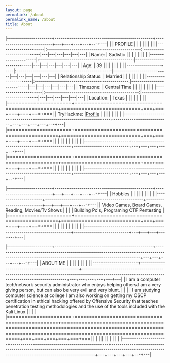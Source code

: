 ```yaml
---
layout: page
permalink: /about
permalink_name: /about
title: About
---
```


|----------------------+------------------------------------------------+---------------------------+---+---+---+---+---+---|
|                      |					PROFILE                     |                           |   |   |   |   |   |   |
|----------------------|:----------------------------------------------:|---------------------------|---|---|---|---|---|---|
| Name:                | Sadistic                                       |                           |   |   |   |   |   |   |
|----------------------|:----------------------------------------------:|---------------------------|---|---|---|---|---|---|
| Age:                 | 39                                             |                           |   |   |   |   |   |   |
|----------------------|:----------------------------------------------:|---------------------------|---|---|---|---|---|---|
| Relationship Status: | Married                                        |                           |   |   |   |   |   |   |
|----------------------|:----------------------------------------------:|---------------------------|---|---|---|---|---|---|
| Timezone:            | Central Time                                   |                           |   |   |   |   |   |   |
|----------------------|:----------------------------------------------:|---------------------------|---|---|---|---|---|---|
| Location:            | Texas                                          |                           |   |   |   |   |   |   |
|======================+================================================+===========================+===+===+===+===+===+===|
| TryHackme:           |[Profile](https://tryhackme.com/p/Sadistic)     |                           |   |   |   |   |   |   |
|----------------------+------------------------------------------------+---------------------------+---+---+---+---+---+---|             
|======================+================================================+===========================+===+===+===+===+===+===|
|                      |                                                |                           |   |   |   |   |   |   |
|----------------------+------------------------------------------------+---------------------------+---+---+---+---+---+---|
|======================+================================================+===========================+===+===+===+===+===+===|
|                      |                                                |                           |   |   |   |   |   |   |
|----------------------+------------------------------------------------+---------------------------+---+---+---+---+---+---|





|----------------------+------------------------------------------------+---------------------------+---+---+---+---+---+---|
|        Hobbies       |					                            |                           |   |   |   |   |   |   |
|----------------------+------------------------------------------------+---------------------------+---+---+---+---+---+---|
|                        Video Games, Board Games, Reading, Movies/Tv Shows                                                 |                          |                                                                                                                            | 
|                        Building Pc's, Programing CTF Pentesting                                                           |
|======================+================================================+===========================+===+===+===+===+===+===|
|                      |                                                |                           |   |   |   |   |   |   |
|----------------------+------------------------------------------------+---------------------------+---+---+---+---+---+---|
                         


|----------------------+------------------------------------------------+----------------------------------------------------------------------------------------------------------------------------------------------------+---+---+---+---+---+---|
|       ABOUT ME       |		                                        |                                                                                                                                                    |   |   |   |   |   |   |
|----------------------+------------------------------------------------+----------------------------------------------------------------------------------------------------------------------------------------------------+---+---+---+---+---+---|
| I am a computer tech/network security administrator who enjoys helping others.I am a very giving person, but can also be very evil and very blunt.                                                                                                 |
|                                                                                                                                                                                                                                                    |
| I am studying computer science at college I am also working on getting my OSCP certification in ethical hacking offered by Offensive Security that teaches penetration testing methodologies and the use of the tools included with the Kali Linux.|                                                                                                                                       | 
|                                                                                                                                                                                                                                                    |
|======================+================================================+====================================================================================================================================================+===+===+===+===+===+===|
|                      |                                                |                                                                                                                                                    |   |   |   |   |   |   |
|----------------------+------------------------------------------------+----------------------------------------------------------------------------------------------------------------------------------------------------+---+---+---+---+---+---|



